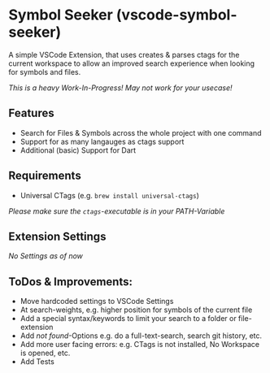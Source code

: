 # Symbol Seeker (vscode-symbol-seeker)

A simple VSCode Extension, that uses creates & parses ctags for the current workspace to allow an improved search experience when looking for symbols and files.

_This is a heavy Work-In-Progress! May not work for your usecase!_ 

## Features

- Search for Files & Symbols across the whole project with one command
- Support for as many langauges as ctags support
- Additional (basic) Support for Dart

## Requirements

- Universal CTags (e.g. `brew install universal-ctags`)

_Please make sure the `ctags`-executable is in your PATH-Variable_

## Extension Settings

_No Settings as of now_

## ToDos & Improvements:
- Move hardcoded settings to VSCode Settings
- At search-weights, e.g. higher position for symbols of the current file
- Add a special syntax/keywords to limit your search to a folder or file-extension
- Add _not found_-Options e.g. do a full-text-search, search git history, etc.
- Add more user facing errors: e.g. CTags is not installed, No Workspace is opened, etc.
- Add Tests